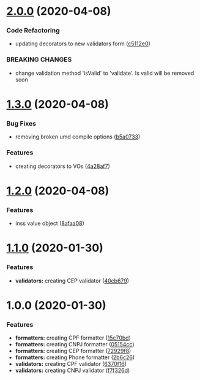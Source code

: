 # [2.0.0](https://github.com/usemobile/usekit/compare/v1.3.0...v2.0.0) (2020-04-08)


### Code Refactoring

* updating decorators to new validators form ([c5112e0](https://github.com/usemobile/usekit/commit/c5112e00ee2abb5be533e441e0121299a80c406c))


### BREAKING CHANGES

* change validation method 'isValid' to 'validate'. Is valid will be removed soon

# [1.3.0](https://github.com/usemobile/usekit/compare/v1.2.0...v1.3.0) (2020-04-08)


### Bug Fixes

* removing broken umd compile options ([b5a0733](https://github.com/usemobile/usekit/commit/b5a07337dbd1900025f572551093d756d001e935))


### Features

* creating decorators to VOs ([4a28af7](https://github.com/usemobile/usekit/commit/4a28af735b837ff53138d83a8005af0615c80c8c))

# [1.2.0](https://github.com/usemobile/usekit/compare/v1.1.0...v1.2.0) (2020-04-08)


### Features

* inss value object ([8afaa08](https://github.com/usemobile/usekit/commit/8afaa08a01b4cc418daea21f0c1d804652f82a07))

# [1.1.0](https://github.com/usemobile/usekit/compare/v1.0.0...v1.1.0) (2020-01-30)


### Features

* **validators:** creating CEP validator ([40cb679](https://github.com/usemobile/usekit/commit/40cb679ec32d41fedf9bedc7c5a2bd9ad9fd264e))

# 1.0.0 (2020-01-30)


### Features

* **formatters:** creating CPF formatter ([15c70bd](https://github.com/usemobile/usekit/commit/15c70bd2953ca5ae4f7ac628cffd6c4b2d1b1bbf))
* **formatters:** creating CNPJ formatter ([05154cc](https://github.com/usemobile/usekit/commit/05154cc4fc579768c26ecf1bdeaa03010faee497))
* **formatters:** creating CEP formatter ([72929f8](https://github.com/usemobile/usekit/commit/72929f89722cc407845364a5025c60cf5c6a1d5f))
* **formatters:** creating Phone formatter ([2b6c26](https://github.com/usemobile/usekit/commit/2b6c26056c477e6aa0e94dce987d583cd3e661ac))
* **validators:** creating CPF validator ([6370f16](https://github.com/usemobile/usekit/commit/6370f162bffa49a479abc00d3959a5134f4df7be))
* **validators:** creating CNPJ validator ([f7f326d](https://github.com/usemobile/usekit/commit/f7f326daec871bf0e40523c37b561a30bf35e2ad))
